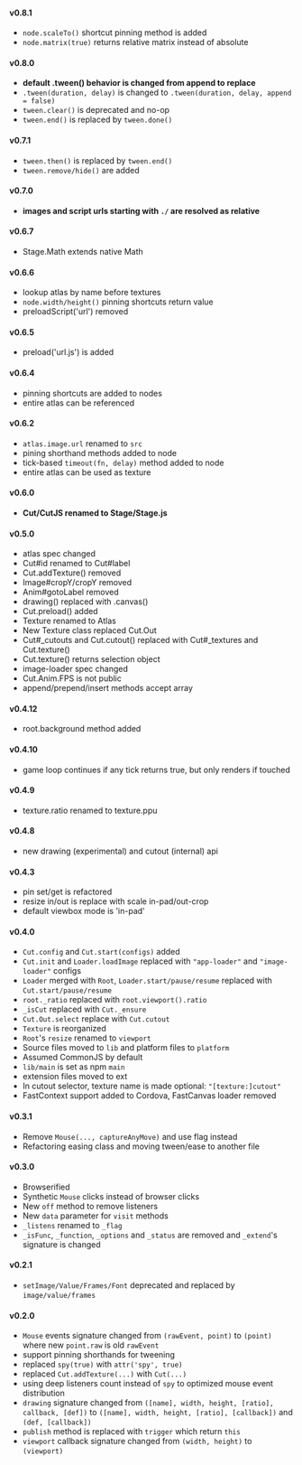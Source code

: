 #### v0.8.1
* `node.scaleTo()` shortcut pinning method is added
* `node.matrix(true)` returns relative matrix instead of absolute

#### v0.8.0
* **default .tween() behavior is changed from append to replace**
* `.tween(duration, delay)` is changed to `.tween(duration, delay, append = false)`
* `tween.clear()` is deprecated and no-op
* `tween.end()` is replaced by `tween.done()`

#### v0.7.1
* `tween.then()` is replaced by `tween.end()`
* `tween.remove/hide()` are added

#### v0.7.0
* **images and script urls starting with `./` are resolved as relative**

#### v0.6.7
* Stage.Math extends native Math 

#### v0.6.6
* lookup atlas by name before textures 
* `node.width/height()` pinning shortcuts return value
* preloadScript('url') removed

#### v0.6.5
* preload('url.js') is added

#### v0.6.4
* pinning shortcuts are added to nodes
* entire atlas can be referenced

#### v0.6.2
* `atlas.image.url` renamed to `src`
* pining shorthand methods added to node
* tick-based `timeout(fn, delay)` method added to node
* entire atlas can be used as texture

#### v0.6.0
* **Cut/CutJS renamed to Stage/Stage.js**

#### v0.5.0
* atlas spec changed
* Cut#id renamed to Cut#label
* Cut.addTexture() removed
* Image#cropY/cropY removed
* Anim#gotoLabel removed
* drawing() replaced with .canvas()
* Cut.preload() added
* Texture renamed to Atlas
* New Texture class replaced Cut.Out
* Cut#_cutouts and Cut.cutout() replaced with Cut#_textures and Cut.texture()
* Cut.texture() returns selection object
* image-loader spec changed
* Cut.Anim.FPS is not public
* append/prepend/insert methods accept array

#### v0.4.12
* root.background method added

#### v0.4.10
* game loop continues if any tick returns true, but only renders if touched

#### v0.4.9
* texture.ratio renamed to texture.ppu

#### v0.4.8
* new drawing (experimental) and cutout (internal) api

#### v0.4.3
* pin set/get is refactored
* resize in/out is replace with scale in-pad/out-crop 
* default viewbox mode is 'in-pad'

#### v0.4.0
* `Cut.config` and `Cut.start(configs)` added
* `Cut.init` and `Loader.loadImage` replaced with `"app-loader"` and `"image-loader"` configs
* `Loader` merged with `Root`, `Loader.start/pause/resume` replaced with `Cut.start/pause/resume`
* `root._ratio` replaced with `root.viewport().ratio`
* `_isCut` replaced with `Cut._ensure`
* `Cut.Out.select` replace with `Cut.cutout`
* `Texture` is reorganized
* `Root`'s `resize` renamed to `viewport`
* Source files moved to `lib` and platform files to `platform`
* Assumed CommonJS by default
* `lib/main` is set as npm `main`
* extension files moved to ext
* In cutout selector, texture name is made optional: `"[texture:]cutout"`
* FastContext support added to Cordova, FastCanvas loader removed

#### v0.3.1
* Remove `Mouse(..., captureAnyMove)` and use flag instead
* Refactoring easing class and moving tween/ease to another file

#### v0.3.0
* Browserified
* Synthetic `Mouse` clicks instead of browser clicks
* New `off` method to remove listeners
* New `data` parameter for `visit` methods
* `_listens` renamed to `_flag`
* `_isFunc`, `_function`, `_options` and `_status` are removed and `_extend`'s signature is changed

#### v0.2.1
* `setImage/Value/Frames/Font` deprecated and replaced by `image/value/frames`

#### v0.2.0
* `Mouse` events signature changed from `(rawEvent, point)` to `(point)` where new `point.raw` is old `rawEvent`
* support pinning shorthands for tweening
* replaced `spy(true)` with `attr('spy', true)`
* replaced `Cut.addTexture(...)` with `Cut(...)`
* using deep listeners count instead of `spy` to optimized mouse event distribution
* `drawing` signature changed from `([name], width, height, [ratio], callback, [def])` to `([name], width, height, [ratio], [callback])` and `(def, [callback])`
* `publish` method is replaced with `trigger` which return `this`
* `viewport` callback signature changed from `(width, height)` to `(viewport)`

